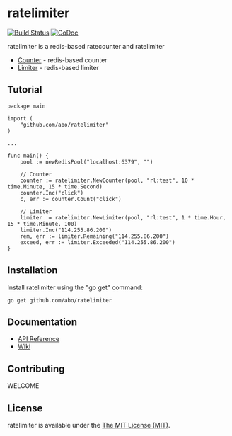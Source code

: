 ratelimiter 
===========
[![Build Status](https://travis-ci.org/abo/ratelimiter.svg)](https://travis-ci.org/abo/ratelimiter)
[![GoDoc](https://godoc.org/github.com/abo/ratelimiter?status.svg)](https://godoc.org/github.com/abo/ratelimiter)

ratelimiter is a redis-based ratecounter and ratelimiter

* [Counter](https://godoc.org/github.com/abo/ratelimiter#Counter) - redis-based counter
* [Limiter](https://godoc.org/github.com/abo/ratelimiter#Limiter) - redis-based limiter

Tutorial
--------
```
package main

import (
    "github.com/abo/ratelimiter"
)

...

func main() {
    pool := newRedisPool("localhost:6379", "")
    
    // Counter
    counter := ratelimiter.NewCounter(pool, "rl:test", 10 * time.Minute, 15 * time.Second)
    counter.Inc("click")
    c, err := counter.Count("click")
    
    // Limiter
    limiter := ratelimiter.NewLimiter(pool, "rl:test", 1 * time.Hour, 15 * time.Minute, 100)
    limiter.Inc("114.255.86.200")
    rem, err := limiter.Remaining("114.255.86.200")
    exceed, err := limiter.Exceeded("114.255.86.200")
}
```


Installation
------------

Install ratelimiter using the "go get" command:

    go get github.com/abo/ratelimiter

Documentation
-------------

- [API Reference](http://godoc.org/github.com/abo/ratelimiter)
- [Wiki](https://github.com/abo/ratelimiter/wiki)


Contributing
------------
WELCOME


License
-------

ratelimiter is available under the [The MIT License (MIT)](https://opensource.org/licenses/MIT).
